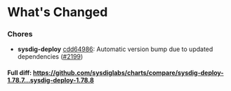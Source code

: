 # What's Changed

### Chores
- **sysdig-deploy** [cdd64986](https://github.com/sysdiglabs/charts/commit/cdd649862c446af8d856e5bdb01c55063dccc234): Automatic version bump due to updated dependencies ([#2199](https://github.com/sysdiglabs/charts/issues/2199))
#### Full diff: https://github.com/sysdiglabs/charts/compare/sysdig-deploy-1.78.7...sysdig-deploy-1.78.8
